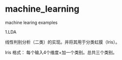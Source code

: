 machine_learning
================

machine learing examples

1.LDA 

线性判别分析（二类）的实现。并将其用于分类虹膜（Iris）。

Iris 格式： 每个输入4个维度+加一个类别。总共三个类别。
